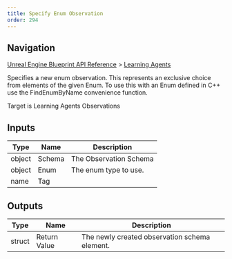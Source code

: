 ```yaml
---
title: Specify Enum Observation
order: 294
---
```

## Navigation

[Unreal Engine Blueprint API Reference](https://dev.epicgames.com/documentation/en-us/unreal-engine/BlueprintAPI) > [Learning Agents](https://dev.epicgames.com/documentation/en-us/unreal-engine/BlueprintAPI/LearningAgents)

Specifies a new enum observation. This represents an exclusive choice from elements of the given Enum. To use this with an Enum defined in C++
use the FindEnumByName convenience function.

Target is Learning Agents Observations

## Inputs

| Type | Name | Description |
| --- | --- | --- |
| object | Schema | The Observation Schema |
| object | Enum | The enum type to use. |
| name | Tag |  |

## Outputs

| Type | Name | Description |
| --- | --- | --- |
| struct | Return Value | The newly created observation schema element. |
